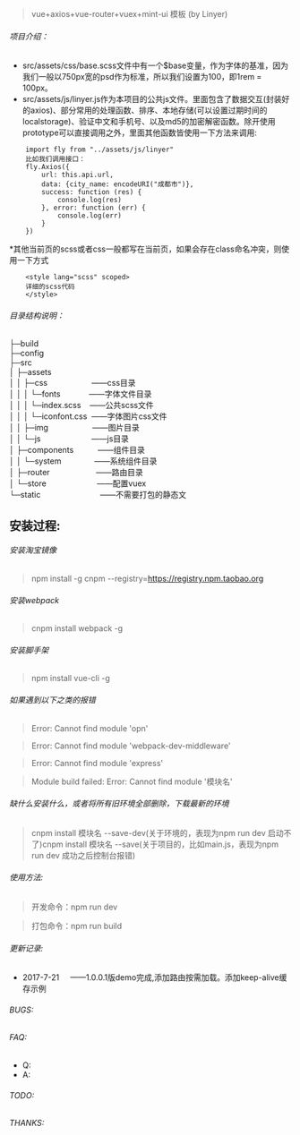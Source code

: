 > vue+axios+vue-router+vuex+mint-ui   模板  (by Linyer)


###### 项目介绍：

* src/assets/css/base.scss文件中有一个$base变量，作为字体的基准，因为我们一般以750px宽的psd作为标准，所以我们设置为100，即1rem = 100px。
* src/assets/js/linyer.js作为本项目的公共js文件。里面包含了数据交互(封装好的axios)、部分常用的处理函数、排序、本地存储(可以设置过期时间的localstorage)、验证中文和手机号、以及md5的加密解密函数。除开使用prototype可以直接调用之外，里面其他函数皆使用一下方法来调用:
```
    import fly from "../assets/js/linyer"
    比如我们调用接口：
    fly.Axios({
        url: this.api.url,
        data: {city_name: encodeURI("成都市")},
        success: function (res) {
            console.log(res)
        }, error: function (err) {
            console.log(err)
        }
    })
```
*其他当前页的scss或者css一般都写在当前页，如果会存在class命名冲突，则使用一下方式

```
    <style lang="scss" scoped>
    详细的scss代码
    </style>
```


###### 目录结构说明：
├─build                           <br>
├─config                          <br>
├─src                             <br>
│  ├─assets                       <br>
│  │  ├─css         &nbsp;&nbsp;&nbsp;&nbsp;&nbsp;&nbsp;&nbsp;&nbsp;&nbsp;&nbsp;&nbsp;&nbsp;&nbsp;&nbsp;&nbsp;&nbsp;&nbsp;&nbsp;&nbsp;——css目录<br>
│  │  │  └─fonts   &nbsp;&nbsp;&nbsp;&nbsp; &nbsp;&nbsp;&nbsp;&nbsp;&nbsp;&nbsp;&nbsp;——字体文件目录<br>
│  │  │  └─index.scss    &nbsp; &nbsp;——公共scss文件<br>
│  │  │  └─iconfont.css         &nbsp;——字体图片css文件<br>
│  │  ├─img         &nbsp;&nbsp;&nbsp;&nbsp;&nbsp;&nbsp;&nbsp;&nbsp;&nbsp;&nbsp;&nbsp;&nbsp;&nbsp;&nbsp;&nbsp;&nbsp;&nbsp;&nbsp;&nbsp;——图片目录<br>
│  │  └─js          &nbsp;&nbsp;&nbsp;&nbsp;&nbsp;&nbsp;&nbsp;&nbsp;&nbsp;&nbsp;&nbsp;&nbsp;&nbsp;&nbsp;&nbsp;&nbsp;&nbsp;&nbsp;&nbsp;&nbsp;&nbsp;&nbsp;——js目录<br>
│  ├─components     &nbsp;&nbsp;&nbsp;&nbsp;&nbsp;&nbsp;&nbsp;&nbsp;&nbsp;&nbsp;——组件目录<br>
│  │  └─system      &nbsp;&nbsp;&nbsp;&nbsp;&nbsp;&nbsp;&nbsp;&nbsp;&nbsp;&nbsp;&nbsp;&nbsp;&nbsp;&nbsp;——系统组件目录<br>
│  ├─router         &nbsp;&nbsp;&nbsp;&nbsp;&nbsp;&nbsp;&nbsp;&nbsp;&nbsp;&nbsp;&nbsp;&nbsp;&nbsp;&nbsp;&nbsp;&nbsp;&nbsp;&nbsp;&nbsp;&nbsp;——路由目录<br>
│  └─store          &nbsp;&nbsp;&nbsp;&nbsp;&nbsp;&nbsp;&nbsp;&nbsp;&nbsp;&nbsp;&nbsp;&nbsp;&nbsp;&nbsp;&nbsp;&nbsp;&nbsp;&nbsp;&nbsp;&nbsp;&nbsp;&nbsp;——配置vuex<br>
└─static            &nbsp;&nbsp;&nbsp;&nbsp;&nbsp;&nbsp;&nbsp;&nbsp;&nbsp;&nbsp;&nbsp;&nbsp;&nbsp;&nbsp;&nbsp;&nbsp;&nbsp;&nbsp;&nbsp;&nbsp;&nbsp;&nbsp;&nbsp;&nbsp;&nbsp;&nbsp;——不需要打包的静态文<br>

## 安装过程:

###### 安装淘宝镜像
> npm install -g cnpm --registry=https://registry.npm.taobao.org

###### 安装webpack
> cnpm install webpack -g

###### 安装脚手架
> npm install vue-cli -g

###### 如果遇到以下之类的报错
> Error: Cannot find module 'opn'

> Error: Cannot find module 'webpack-dev-middleware'

> Error: Cannot find module 'express'

> Module build failed: Error: Cannot find module '模块名'

###### 缺什么安装什么，或者将所有旧环境全部删除，下载最新的环境

> cnpm install 模块名 --save-dev(关于环境的，表现为npm run dev 启动不了)cnpm install 模块名 --save(关于项目的，比如main.js，表现为npm run dev 成功之后控制台报错)

###### 使用方法:
> 开发命令：npm run dev

> 打包命令：npm run build


###### 更新记录:

* 2017-7-21    &nbsp;&nbsp;&nbsp;&nbsp;——1.0.0.1版demo完成,添加路由按需加载。添加keep-alive缓存示例

###### BUGS:

###### FAQ:
* Q:
* A:

###### TODO:

###### THANKS: